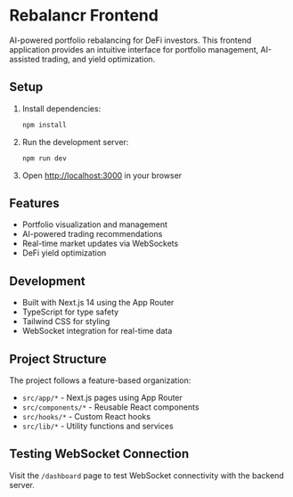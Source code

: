 # Rebalancr Frontend

AI-powered portfolio rebalancing for DeFi investors. This frontend application provides an intuitive interface for portfolio management, AI-assisted trading, and yield optimization.

## Setup

1. Install dependencies:
   ```bash
   npm install
   ```

2. Run the development server:
   ```bash
   npm run dev
   ```

3. Open [http://localhost:3000](http://localhost:3000) in your browser

## Features

- Portfolio visualization and management
- AI-powered trading recommendations
- Real-time market updates via WebSockets
- DeFi yield optimization

## Development

- Built with Next.js 14 using the App Router
- TypeScript for type safety
- Tailwind CSS for styling
- WebSocket integration for real-time data

## Project Structure

The project follows a feature-based organization:

- `src/app/*` - Next.js pages using App Router
- `src/components/*` - Reusable React components
- `src/hooks/*` - Custom React hooks
- `src/lib/*` - Utility functions and services

## Testing WebSocket Connection

Visit the `/dashboard` page to test WebSocket connectivity with the backend server.
